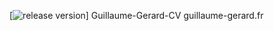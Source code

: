 [![release version](https://img.shields.io/github/v/release/L1nkiZ/Guillaume-Gerard-CV)]
Guillaume-Gerard-CV
guillaume-gerard.fr
